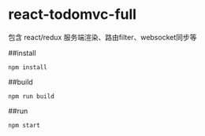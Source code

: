 # react-todomvc-full
包含 react/redux 服务端渲染、路由filter、websocket同步等

##install

```shell
npm install
```

##build
```shell
npm run build
```

##run
```shell
npm start
```
